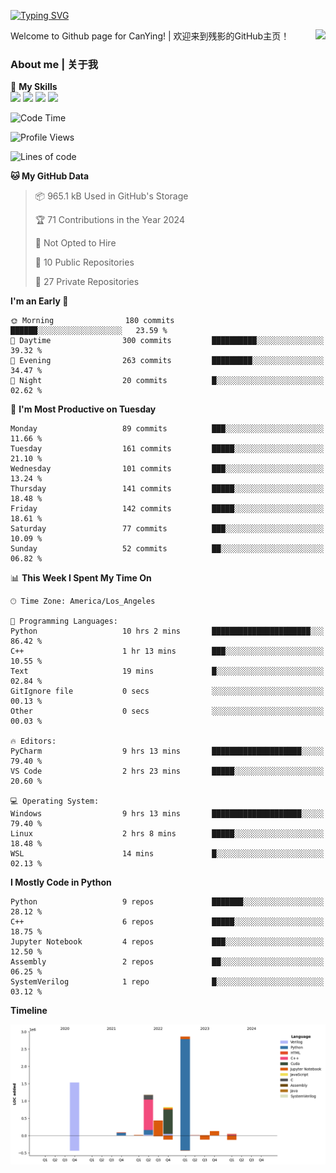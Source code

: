[![Typing SVG](https://readme-typing-svg.herokuapp.com?size=25&duration=3500&color=00FFFF&vCenter=true&width=250&height=40&lines=Hi+Welcome+%F0%9F%91%8B%F0%9F%8F%BB;I'm+CanYing|残影)](https://git.io/typing-svg)

<a href="#">
  <img align="right" src="https://github-readme-stats.vercel.app/api?username=CanYing0913&count_private=true&rank_icon=github&show_icons=true&bg_color=15,f2f7fd,E0EAFC&" />
</a>

Welcome to Github page for CanYing! | 欢迎来到残影的GitHub主页！

### About me | 关于我

🌟 **My Skills**  
![](https://img.shields.io/badge/-C-A8B9CC?style=flat-square&logo=C&logoColor=fff)
![](https://img.shields.io/badge/-C++-00599C?style=flat-square&logo=Cpp&logoColor=fff)
![](https://img.shields.io/badge/-Python-3776AB?style=flat-square&logo=Python&logoColor=fff)
![](https://img.shields.io/badge/-Linux-000000?style=flat-square&logo=Linux&logoColor=fff)

<!--START_SECTION:waka-->
![Code Time](http://img.shields.io/badge/Code%20Time-17%20hrs%2047%20mins-blue)

![Profile Views](http://img.shields.io/badge/Profile%20Views-102-blue)

![Lines of code](https://img.shields.io/badge/From%20Hello%20World%20I%27ve%20Written-7.1%20million%20lines%20of%20code-blue)

**🐱 My GitHub Data** 

> 📦 965.1 kB Used in GitHub's Storage 
 > 
> 🏆 71 Contributions in the Year 2024
 > 
> 🚫 Not Opted to Hire
 > 
> 📜 10 Public Repositories 
 > 
> 🔑 27 Private Repositories 
 > 
**I'm an Early 🐤** 

```text
🌞 Morning                180 commits         ██████░░░░░░░░░░░░░░░░░░░   23.59 % 
🌆 Daytime                300 commits         ██████████░░░░░░░░░░░░░░░   39.32 % 
🌃 Evening                263 commits         █████████░░░░░░░░░░░░░░░░   34.47 % 
🌙 Night                  20 commits          █░░░░░░░░░░░░░░░░░░░░░░░░   02.62 % 
```
📅 **I'm Most Productive on Tuesday** 

```text
Monday                   89 commits          ███░░░░░░░░░░░░░░░░░░░░░░   11.66 % 
Tuesday                  161 commits         █████░░░░░░░░░░░░░░░░░░░░   21.10 % 
Wednesday                101 commits         ███░░░░░░░░░░░░░░░░░░░░░░   13.24 % 
Thursday                 141 commits         █████░░░░░░░░░░░░░░░░░░░░   18.48 % 
Friday                   142 commits         █████░░░░░░░░░░░░░░░░░░░░   18.61 % 
Saturday                 77 commits          ███░░░░░░░░░░░░░░░░░░░░░░   10.09 % 
Sunday                   52 commits          ██░░░░░░░░░░░░░░░░░░░░░░░   06.82 % 
```


📊 **This Week I Spent My Time On** 

```text
🕑︎ Time Zone: America/Los_Angeles

💬 Programming Languages: 
Python                   10 hrs 2 mins       ██████████████████████░░░   86.42 % 
C++                      1 hr 13 mins        ███░░░░░░░░░░░░░░░░░░░░░░   10.55 % 
Text                     19 mins             █░░░░░░░░░░░░░░░░░░░░░░░░   02.84 % 
GitIgnore file           0 secs              ░░░░░░░░░░░░░░░░░░░░░░░░░   00.13 % 
Other                    0 secs              ░░░░░░░░░░░░░░░░░░░░░░░░░   00.03 % 

🔥 Editors: 
PyCharm                  9 hrs 13 mins       ████████████████████░░░░░   79.40 % 
VS Code                  2 hrs 23 mins       █████░░░░░░░░░░░░░░░░░░░░   20.60 % 

💻 Operating System: 
Windows                  9 hrs 13 mins       ████████████████████░░░░░   79.40 % 
Linux                    2 hrs 8 mins        █████░░░░░░░░░░░░░░░░░░░░   18.48 % 
WSL                      14 mins             █░░░░░░░░░░░░░░░░░░░░░░░░   02.13 % 
```

**I Mostly Code in Python** 

```text
Python                   9 repos             ███████░░░░░░░░░░░░░░░░░░   28.12 % 
C++                      6 repos             █████░░░░░░░░░░░░░░░░░░░░   18.75 % 
Jupyter Notebook         4 repos             ███░░░░░░░░░░░░░░░░░░░░░░   12.50 % 
Assembly                 2 repos             ██░░░░░░░░░░░░░░░░░░░░░░░   06.25 % 
SystemVerilog            1 repo              █░░░░░░░░░░░░░░░░░░░░░░░░   03.12 % 
```



**Timeline**

![Lines of Code chart](https://raw.githubusercontent.com/CanYing0913/CanYing0913/master/assets/bar_graph.png)


<!--END_SECTION:waka-->

